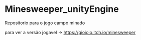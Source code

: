 # Minesweeper_unityEngine
Repositorio para o jogo campo minado

para ver a versão jogavel -> https://gioioio.itch.io/minesweeper
